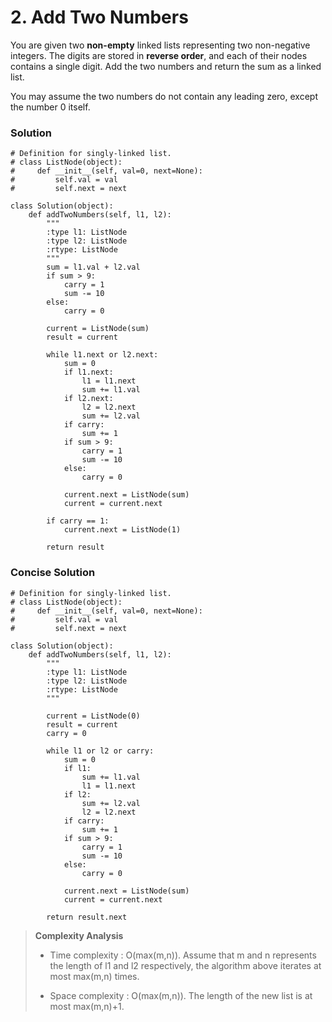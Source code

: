 # 2. Add Two Numbers
You are given two **non-empty** linked lists representing two non-negative integers. The digits are stored in **reverse order**, and each of their nodes contains a single digit. Add the two numbers and return the sum as a linked list.

You may assume the two numbers do not contain any leading zero, except the number 0 itself.

### Solution
```
# Definition for singly-linked list.
# class ListNode(object):
#     def __init__(self, val=0, next=None):
#         self.val = val
#         self.next = next

class Solution(object):
    def addTwoNumbers(self, l1, l2):
        """
        :type l1: ListNode
        :type l2: ListNode
        :rtype: ListNode
        """
        sum = l1.val + l2.val
        if sum > 9:
            carry = 1
            sum -= 10
        else:
            carry = 0
            
        current = ListNode(sum)
        result = current
        
        while l1.next or l2.next:
            sum = 0
            if l1.next:
                l1 = l1.next
                sum += l1.val
            if l2.next:
                l2 = l2.next
                sum += l2.val
            if carry:
                sum += 1
            if sum > 9:
                carry = 1
                sum -= 10
            else:
                carry = 0
            
            current.next = ListNode(sum)
            current = current.next
            
        if carry == 1:
            current.next = ListNode(1)
            
        return result
```

### Concise Solution
```
# Definition for singly-linked list.
# class ListNode(object):
#     def __init__(self, val=0, next=None):
#         self.val = val
#         self.next = next

class Solution(object):
    def addTwoNumbers(self, l1, l2):
        """
        :type l1: ListNode
        :type l2: ListNode
        :rtype: ListNode
        """
        
        current = ListNode(0)
        result = current
        carry = 0
        
        while l1 or l2 or carry:
            sum = 0
            if l1:
                sum += l1.val
                l1 = l1.next
            if l2:
                sum += l2.val
                l2 = l2.next
            if carry:
                sum += 1
            if sum > 9:
                carry = 1
                sum -= 10
            else:
                carry = 0
            
            current.next = ListNode(sum)
            current = current.next
            
        return result.next
```

> **Complexity Analysis**
>
> * Time complexity : O(max(m,n)). Assume that m and n represents the length of l1 and l2 respectively, the algorithm above iterates at most max(m,n) times.
>
> * Space complexity : O(max(m,n)). The length of the new list is at most max(m,n)+1.
